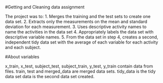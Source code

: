 #Getting and Cleaning data assignment

The project was to: 
    1. Merges the training and the test sets to create one data set.
    2. Extracts only the measurements on the mean and standard deviation for each measurement.
    3. Uses descriptive activity names to name the activities in the data set
    4. Appropriately labels the data set with descriptive variable names.
    5. From the data set in step 4, creates a second, independent tidy data set with the average of each variable for each activity and each subject.


#About variables

x_train, x_test, subject_test, subject_train, y_test, y_train contain data from files.
train, test and merged_data are merged data sets.
tidy_data is the tidy data set
data is the second data set created.


